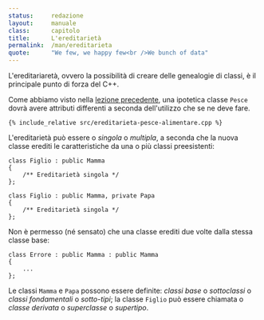 ```yaml
---
status:     redazione
layout:     manuale
class:      capitolo
title:      L'ereditarietà
permalink:  /man/ereditarieta
quote:      "We few, we happy few<br />We bunch of data"
---
```


L'ereditariaretà, ovvero la possibilità di creare delle genealogie di classi, è il principale punto di forza del C++.

Come abbiamo visto nella <a href="/man/classi-oggetti#dottrina" class="xref">lezione precedente</a>, una ipotetica classe `Pesce` dovrà avere attributi differenti a seconda dell'utilizzo che se ne deve fare.

```
{% include_relative src/ereditarieta-pesce-alimentare.cpp %}
```

L'ereditarietà può essere o *singola* o *multipla*, a seconda che la nuova classe erediti le caratteristiche da una o più classi preesistenti:

```
class Figlio : public Mamma
{
    /** Ereditarietà singola */
};

class Figlio : public Mamma, private Papa
{
    /** Ereditarietà singola */
};
```

Non è permesso (né sensato) che una classe erediti due volte dalla stessa classe base:

```
class Errore : public Mamma : public Mamma
{
	...
};
```

Le classi `Mamma` e `Papa` possono essere definite: *classi base* o *sottoclassi* o *classi fondamentali* o *sotto-tipi*; la classe `Figlio` può essere chiamata o *classe derivata* o *superclasse* o *supertipo*.



<!--

Questo vuol dire che se dovessi scrivere un programma *non banale* che gestisca la vendita o lo studio dei pesci, dovrai utilizzare o delle classi `Pesce` con caratteristiche differenti o un'unica classe `Pesce` che abbia più funzioni di quelle che serv

Alcuni linguaggi di programmazione permettono solo l'ereditarietà
singola; il C++ permette entrambe le tipologie.

Data una classe: `umano` si possono ridefinire gli operatori di relazione per capire se un oggetto sia piò o meno ricco o più o meno giovane di un altro, ma sarebbe estremamente complesso scrivere una funzione che permetta di capire se un oggetto sia più o meno amato da un altro.
Nel caso di oggetti che hanno una linea genealogica comune, la funzione potrebbe basarsi, come dice Dawkins, sulla percentuale di DNA che i due oggetti condividono, moltiplicata per il tempo passato insieme, tenendo conto anche di com'è stato quel tempo, ma nel caso di due oggetti che appartengono a genealogie differenti, quale sarebbe l'algoritmo?

Forse come classi astratte

Classi astratte, funzioni virtuali e virtuali pure.

-->
